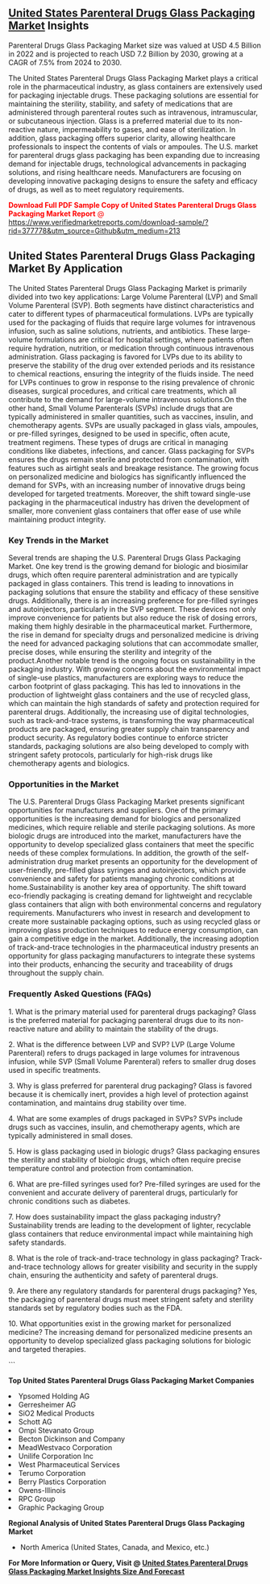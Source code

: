 <h2><a href="https://www.verifiedmarketreports.com/download-sample/?rid=377778&amp;utm_source=Github&amp;utm_medium=213" target="_blank">United States Parenteral Drugs Glass Packaging Market</a> Insights</h2><p>Parenteral Drugs Glass Packaging Market size was valued at USD 4.5 Billion in 2022 and is projected to reach USD 7.2 Billion by 2030, growing at a CAGR of 7.5% from 2024 to 2030.</p><p><p>The United States Parenteral Drugs Glass Packaging Market plays a critical role in the pharmaceutical industry, as glass containers are extensively used for packaging injectable drugs. These packaging solutions are essential for maintaining the sterility, stability, and safety of medications that are administered through parenteral routes such as intravenous, intramuscular, or subcutaneous injection. Glass is a preferred material due to its non-reactive nature, impermeability to gases, and ease of sterilization. In addition, glass packaging offers superior clarity, allowing healthcare professionals to inspect the contents of vials or ampoules. The U.S. market for parenteral drugs glass packaging has been expanding due to increasing demand for injectable drugs, technological advancements in packaging solutions, and rising healthcare needs. Manufacturers are focusing on developing innovative packaging designs to ensure the safety and efficacy of drugs, as well as to meet regulatory requirements. <p><span class=""><span style="color: #ff0000;"><strong>Download Full PDF Sample Copy of United States Parenteral Drugs Glass Packaging Market Report</strong> @ </span><a href="https://www.verifiedmarketreports.com/download-sample/?rid=377778&amp;utm_source=Github&amp;utm_medium=213" target="_blank">https://www.verifiedmarketreports.com/download-sample/?rid=377778&amp;utm_source=Github&amp;utm_medium=213</a></span></p></p><h2>United States Parenteral Drugs Glass Packaging Market By Application</h2><p>The United States Parenteral Drugs Glass Packaging Market is primarily divided into two key applications: Large Volume Parenteral (LVP) and Small Volume Parenteral (SVP). Both segments have distinct characteristics and cater to different types of pharmaceutical formulations. LVPs are typically used for the packaging of fluids that require large volumes for intravenous infusion, such as saline solutions, nutrients, and antibiotics. These large-volume formulations are critical for hospital settings, where patients often require hydration, nutrition, or medication through continuous intravenous administration. Glass packaging is favored for LVPs due to its ability to preserve the stability of the drug over extended periods and its resistance to chemical reactions, ensuring the integrity of the fluids inside. The need for LVPs continues to grow in response to the rising prevalence of chronic diseases, surgical procedures, and critical care treatments, which all contribute to the demand for large-volume intravenous solutions.On the other hand, Small Volume Parenterals (SVPs) include drugs that are typically administered in smaller quantities, such as vaccines, insulin, and chemotherapy agents. SVPs are usually packaged in glass vials, ampoules, or pre-filled syringes, designed to be used in specific, often acute, treatment regimens. These types of drugs are critical in managing conditions like diabetes, infections, and cancer. Glass packaging for SVPs ensures the drugs remain sterile and protected from contamination, with features such as airtight seals and breakage resistance. The growing focus on personalized medicine and biologics has significantly influenced the demand for SVPs, with an increasing number of innovative drugs being developed for targeted treatments. Moreover, the shift toward single-use packaging in the pharmaceutical industry has driven the development of smaller, more convenient glass containers that offer ease of use while maintaining product integrity.<h3>Key Trends in the Market</h3><p>Several trends are shaping the U.S. Parenteral Drugs Glass Packaging Market. One key trend is the growing demand for biologic and biosimilar drugs, which often require parenteral administration and are typically packaged in glass containers. This trend is leading to innovations in packaging solutions that ensure the stability and efficacy of these sensitive drugs. Additionally, there is an increasing preference for pre-filled syringes and autoinjectors, particularly in the SVP segment. These devices not only improve convenience for patients but also reduce the risk of dosing errors, making them highly desirable in the pharmaceutical market. Furthermore, the rise in demand for specialty drugs and personalized medicine is driving the need for advanced packaging solutions that can accommodate smaller, precise doses, while ensuring the sterility and integrity of the product.Another notable trend is the ongoing focus on sustainability in the packaging industry. With growing concerns about the environmental impact of single-use plastics, manufacturers are exploring ways to reduce the carbon footprint of glass packaging. This has led to innovations in the production of lightweight glass containers and the use of recycled glass, which can maintain the high standards of safety and protection required for parenteral drugs. Additionally, the increasing use of digital technologies, such as track-and-trace systems, is transforming the way pharmaceutical products are packaged, ensuring greater supply chain transparency and product security. As regulatory bodies continue to enforce stricter standards, packaging solutions are also being developed to comply with stringent safety protocols, particularly for high-risk drugs like chemotherapy agents and biologics.<h3>Opportunities in the Market</h3><p>The U.S. Parenteral Drugs Glass Packaging Market presents significant opportunities for manufacturers and suppliers. One of the primary opportunities is the increasing demand for biologics and personalized medicines, which require reliable and sterile packaging solutions. As more biologic drugs are introduced into the market, manufacturers have the opportunity to develop specialized glass containers that meet the specific needs of these complex formulations. In addition, the growth of the self-administration drug market presents an opportunity for the development of user-friendly, pre-filled glass syringes and autoinjectors, which provide convenience and safety for patients managing chronic conditions at home.Sustainability is another key area of opportunity. The shift toward eco-friendly packaging is creating demand for lightweight and recyclable glass containers that align with both environmental concerns and regulatory requirements. Manufacturers who invest in research and development to create more sustainable packaging options, such as using recycled glass or improving glass production techniques to reduce energy consumption, can gain a competitive edge in the market. Additionally, the increasing adoption of track-and-trace technologies in the pharmaceutical industry presents an opportunity for glass packaging manufacturers to integrate these systems into their products, enhancing the security and traceability of drugs throughout the supply chain.<h3>Frequently Asked Questions (FAQs)</h3><p>1. What is the primary material used for parenteral drugs packaging? Glass is the preferred material for packaging parenteral drugs due to its non-reactive nature and ability to maintain the stability of the drugs.</p><p>2. What is the difference between LVP and SVP? LVP (Large Volume Parenteral) refers to drugs packaged in large volumes for intravenous infusion, while SVP (Small Volume Parenteral) refers to smaller drug doses used in specific treatments.</p><p>3. Why is glass preferred for parenteral drug packaging? Glass is favored because it is chemically inert, provides a high level of protection against contamination, and maintains drug stability over time.</p><p>4. What are some examples of drugs packaged in SVPs? SVPs include drugs such as vaccines, insulin, and chemotherapy agents, which are typically administered in small doses.</p><p>5. How is glass packaging used in biologic drugs? Glass packaging ensures the sterility and stability of biologic drugs, which often require precise temperature control and protection from contamination.</p><p>6. What are pre-filled syringes used for? Pre-filled syringes are used for the convenient and accurate delivery of parenteral drugs, particularly for chronic conditions such as diabetes.</p><p>7. How does sustainability impact the glass packaging industry? Sustainability trends are leading to the development of lighter, recyclable glass containers that reduce environmental impact while maintaining high safety standards.</p><p>8. What is the role of track-and-trace technology in glass packaging? Track-and-trace technology allows for greater visibility and security in the supply chain, ensuring the authenticity and safety of parenteral drugs.</p><p>9. Are there any regulatory standards for parenteral drugs packaging? Yes, the packaging of parenteral drugs must meet stringent safety and sterility standards set by regulatory bodies such as the FDA.</p><p>10. What opportunities exist in the growing market for personalized medicine? The increasing demand for personalized medicine presents an opportunity to develop specialized glass packaging solutions for biologic and targeted therapies.</p>```</p><p><strong>Top United States Parenteral Drugs Glass Packaging Market Companies</strong></p><div data-test-id=""><p><li>Ypsomed Holding AG</li><li> Gerresheimer AG</li><li> SiO2 Medical Products</li><li> Schott AG</li><li> Ompi Stevanato Group</li><li> Becton Dickinson and Company</li><li> MeadWestvaco Corporation</li><li> Unilife Corporation Inc</li><li> West Pharmaceutical Services</li><li> Terumo Corporation</li><li> Berry Plastics Corporation</li><li> Owens-Illinois</li><li> RPC Group</li><li> Graphic Packaging Group</li></p><div><strong>Regional Analysis of&nbsp;United States Parenteral Drugs Glass Packaging Market</strong></div><ul><li dir="ltr"><p dir="ltr">North America&nbsp;(United States, Canada, and Mexico, etc.)</p></li></ul><p><strong>For More Information or Query, Visit @&nbsp;</strong><strong><a href="https://www.verifiedmarketreports.com/product/parenteral-drugs-glass-packaging-market/?utm_source=Github&amp;utm_medium=213" target="_blank">United States Parenteral Drugs Glass Packaging Market Insights Size And Forecast</a></strong></p></div>
